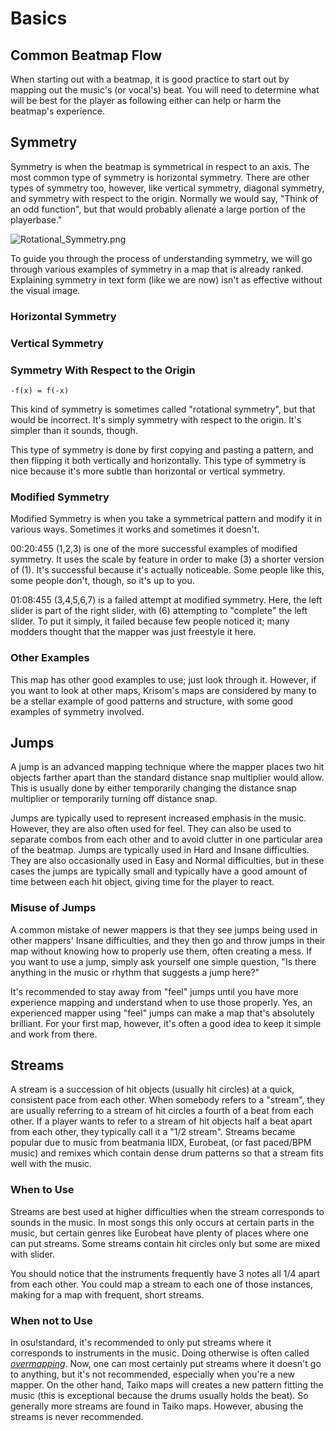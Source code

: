 # Basics

## Common Beatmap Flow

When starting out with a beatmap, it is good practice to start out by mapping out the music's (or vocal's) beat. You will need to determine what will be best for the player as following either can help or harm the beatmap's experience.

## Symmetry

Symmetry is when the beatmap is symmetrical in respect to an axis. The most common type of symmetry is horizontal symmetry. There are other types of symmetry too, however, like vertical symmetry, diagonal symmetry, and symmetry with respect to the origin. Normally we would say, "Think of an odd function", but that would probably alienate a large portion of the playerbase."

![Rotational_Symmetry.png](./Rotational_Symmetry.png "An example of symmetry with respect to the origin")

To guide you through the process of understanding symmetry, we will go through various examples of symmetry in a map that is already ranked. Explaining symmetry in text form (like we are now) isn't as effective without the visual image.

<!-- TODO rewrite the sub-sections for Symmetry -->

### Horizontal Symmetry

### Vertical Symmetry

### Symmetry With Respect to the Origin

`-f(x) = f(-x)`

This kind of symmetry is sometimes called "rotational symmetry", but that would be incorrect. It's simply symmetry with respect to the origin. It's simpler than it sounds, though.

This type of symmetry is done by first copying and pasting a pattern, and then flipping it both vertically and horizontally. This type of symmetry is nice because it's more subtle than horizontal or vertical symmetry.

### Modified Symmetry

Modified Symmetry is when you take a symmetrical pattern and modify it in various ways. Sometimes it works and sometimes it doesn't.

00:20:455 (1,2,3) is one of the more successful examples of modified symmetry. It uses the scale by feature in order to make (3) a shorter version of (1). It's successful because it's actually noticeable. Some people like this, some people don't, though, so it's up to you.

01:08:455 (3,4,5,6,7) is a failed attempt at modified symmetry. Here, the left slider is part of the right slider, with (6) attempting to "complete" the left slider. To put it simply, it failed because few people noticed it; many modders thought that the mapper was just freestyle it here.

### Other Examples

This map has other good examples to use; just look through it. However, if you want to look at other maps, Krisom's maps are considered by many to be a stellar example of good patterns and structure, with some good examples of symmetry involved.

## Jumps

A jump is an advanced mapping technique where the mapper places two hit objects farther apart than the standard distance snap multiplier would allow. This is usually done by either temporarily changing the distance snap multiplier or temporarily turning off distance snap.

Jumps are typically used to represent increased emphasis in the music. However, they are also often used for feel. They can also be used to separate combos from each other and to avoid clutter in one particular area of the beatmap. Jumps are typically used in Hard and Insane difficulties. They are also occasionally used in Easy and Normal difficulties, but in these cases the jumps are typically small and typically have a good amount of time between each hit object, giving time for the player to react.

### Misuse of Jumps

A common mistake of newer mappers is that they see jumps being used in other mappers' Insane difficulties, and they then go and throw jumps in their map without knowing how to properly use them, often creating a mess. If you want to use a jump, simply ask yourself one simple question, "Is there anything in the music or rhythm that suggests a jump here?"

It's recommended to stay away from "feel" jumps until you have more experience mapping and understand when to use those properly. Yes, an experienced mapper using "feel" jumps can make a map that's absolutely brilliant. For your first map, however, it's often a good idea to keep it simple and work from there.

## Streams

A stream is a succession of hit objects (usually hit circles) at a quick, consistent pace from each other. When somebody refers to a "stream", they are usually referring to a stream of hit circles a fourth of a beat from each other. If a player wants to refer to a stream of hit objects half a beat apart from each other, they typically call it a "1/2 stream". Streams became popular due to music from beatmania IIDX, Eurobeat, (or fast paced/BPM music) and remixes which contain dense drum patterns so that a stream fits well with the music.

### When to Use

Streams are best used at higher difficulties when the stream corresponds to sounds in the music. In most songs this only occurs at certain parts in the music, but certain genres like Eurobeat have plenty of places where one can put streams. Some streams contain hit circles only but some are mixed with slider.

You should notice that the instruments frequently have 3 notes all 1/4 apart from each other. You could map a stream to each one of those instances, making for a map with frequent, short streams.

### When not to Use

In osu!standard, it's recommended to only put streams where it corresponds to instruments in the music. Doing otherwise is often called *[overmapping](/wiki/Glossary/#overmapping)*. Now, one can most certainly put streams where it doesn't go to anything, but it's not recommended, especially when you're a new mapper. On the other hand, Taiko maps will creates a new pattern fitting the music (this is exceptional because the drums usually holds the beat). So generally more streams are found in Taiko maps. However, abusing the streams is never recommended.